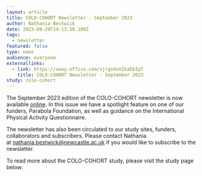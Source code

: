 ```yaml
---
layout: article
title: COLO-COHORT Newsletter - September 2023
author: Nathania Bestwick
date: 2023-09-29T14:13:50.100Z
tags:
  - newsletter
featured: false
type: news
audience: everyone
externallinks:
  - link: https://sway.office.com/xjrgz4uVZkaEbIpT
    title: COLO-COHORT Newsletter - September 2023
study: colo-cohort
---
```

The S﻿eptember 2023 edition of the COLO-COHORT newsletter is now available [o﻿nline](https://sway.office.com/xjrgz4uVZkaEbIpT). In this issue we have a spotlight feature on one of our funders, Parabola Foundation, as well as guidance on the International Physical Activity Questionnaire.

The newsletter has also been circulated to our study sites, funders, collaborators and subscribers. Please contact Nathania at nathania.bestwick@newcastle.ac.uk if you would like to subscribe to the newsletter. 

To read more about the COLO-COHORT study, please visit the study page below.